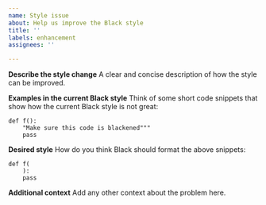 ```yaml
---
name: Style issue
about: Help us improve the Black style
title: ''
labels: enhancement
assignees: ''

---
```


**Describe the style change**
A clear and concise description of how the style can be improved.

**Examples in the current Black style**
Think of some short code snippets that show how the current Black style is not great:
```
def f():
    "Make sure this code is blackened"""
    pass
```

**Desired style**
How do you think Black should format the above snippets:
```
def f(
    ):
    pass
```

**Additional context**
Add any other context about the problem here.
